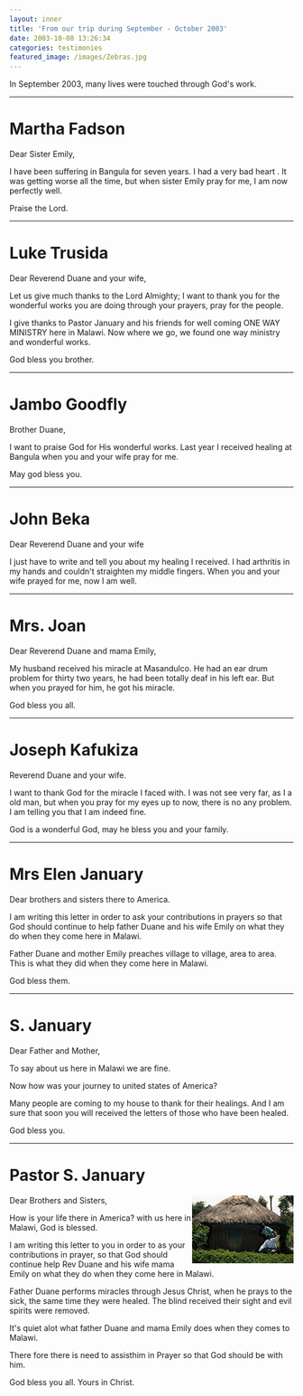 ```yaml
---
layout: inner
title: 'From our trip during September - October 2003'
date: 2003-10-08 13:26:34
categories: testimonies
featured_image: /images/Zebras.jpg
---
```


In September 2003, many lives were touched through God's work.

---------

# Martha Fadson

Dear Sister Emily,

I have been suffering in Bangula for seven years. I had a very bad heart . It was getting worse all the time, but when
sister Emily pray for me, I am now perfectly well.

Praise the Lord.

---------

# Luke Trusida

Dear Reverend Duane and your wife,

Let us give much thanks to the Lord Almighty; I want to thank you for the wonderful works you are doing through your
prayers, pray for the people.

I give thanks to Pastor January and his friends for well coming ONE WAY MINISTRY here in Malawi. Now where we go, we
found one way ministry and wonderful works.

God bless you brother.

---------

# Jambo Goodfly

Brother Duane,

I want to praise God for His wonderful works. Last year I received healing at Bangula when you and your wife pray for me.

May god bless you.

---------

# John Beka

Dear Reverend Duane and your wife

I just have to write and tell you about my healing I received. I had arthritis in my hands and couldn't straighten my
middle fingers. When you and your wife prayed for me, now I am well.

---------

# Mrs. Joan

Dear Reverend Duane and mama Emily,

My husband received his miracle at Masandulco. He had an ear drum problem for thirty two years, he had been totally deaf
in his left ear. But when you prayed for him, he got his miracle.

God bless you all.

---------

# Joseph Kafukiza

Reverend Duane and your wife.

I want to thank God for the miracle I faced with. I was not see very far, as I a old man, but when you pray for my eyes
up to now, there is no any problem. I am telling you that I am indeed fine.

God is a wonderful God, may he bless you and your family.

---------

# Mrs Elen January

Dear brothers and sisters there to America.

I am writing this letter in order to ask your contributions in prayers so that God should continue to help father Duane
and his wife Emily on what they do when they come here in Malawi.

Father Duane and mother Emily preaches village to village, area to area. This is what they did when they come here in
Malawi.

God bless them.

---------

# S. January

Dear Father and Mother,

To say about us here in Malawi we are fine.

Now how was your journey to united states of America?

Many people are coming to my house to thank for their healings. And I am sure that soon you will received the letters of
those who have been healed.

God bless you.

---------

# Pastor S. January

<img style="float: right;" src="/images/Local_Hut_sm.jpg" alt="Local housing">
Dear Brothers and Sisters,

How is your life there in America? with us here in Malawi, God is blessed.

I am writing this letter to you in order to as your contributions in prayer, so that God should continue help Rev Duane
and his wife mama Emily on what they do when they come here in Malawi.

Father Duane performs miracles through Jesus Christ, when he prays to the sick, the same time they were healed. The
blind received their sight and evil spirits were removed.

It's quiet alot what father Duane and mama Emily does when they comes to Malawi.

There fore there is need to assisthim in Prayer so that God should be with him.

God bless you all.
Yours in Christ.

